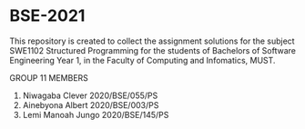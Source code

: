 # BSE-2021
This repository is created to collect the assignment solutions for the subject SWE1102 Structured Programming for the students of Bachelors of Software Engineering Year 1, in the Faculty of Computing and Infomatics, MUST.

GROUP 11 MEMBERS

1. Niwagaba Clever      2020/BSE/055/PS
2. Ainebyona Albert     2020/BSE/003/PS
3. Lemi Manoah Jungo    2020/BSE/145/PS
